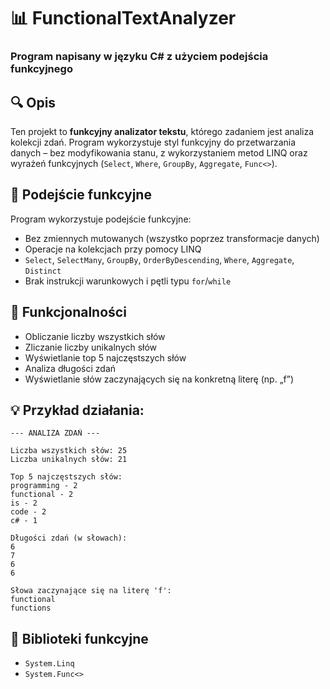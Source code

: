 # 📊 FunctionalTextAnalyzer
### Program napisany w języku C# z użyciem podejścia funkcyjnego

## 🔍 Opis
Ten projekt to **funkcyjny analizator tekstu**, którego zadaniem jest analiza kolekcji zdań. Program wykorzystuje styl funkcyjny do przetwarzania danych – bez modyfikowania stanu, z wykorzystaniem metod LINQ oraz wyrażeń funkcyjnych (`Select`, `Where`, `GroupBy`, `Aggregate`, `Func<>`).


## 🧠 Podejście funkcyjne
Program wykorzystuje podejście funkcyjne:
- Bez zmiennych mutowanych (wszystko poprzez transformacje danych)
- Operacje na kolekcjach przy pomocy LINQ
- `Select`, `SelectMany`, `GroupBy`, `OrderByDescending`, `Where`, `Aggregate`, `Distinct`
- Brak instrukcji warunkowych i pętli typu `for`/`while`

## 📌 Funkcjonalności
- Obliczanie liczby wszystkich słów
- Zliczanie liczby unikalnych słów
- Wyświetlanie top 5 najczęstszych słów
- Analiza długości zdań
- Wyświetlanie słów zaczynających się na konkretną literę (np. „f”)

## 💡 Przykład działania:
```
--- ANALIZA ZDAŃ ---

Liczba wszystkich słów: 25  
Liczba unikalnych słów: 21  

Top 5 najczęstszych słów:  
programming - 2  
functional - 2  
is - 2  
code - 2  
c# - 1  

Długości zdań (w słowach):  
6  
7  
6  
6  

Słowa zaczynające się na literę 'f':  
functional  
functions
```

## 🔗 Biblioteki funkcyjne
- `System.Linq`
- `System.Func<>`

